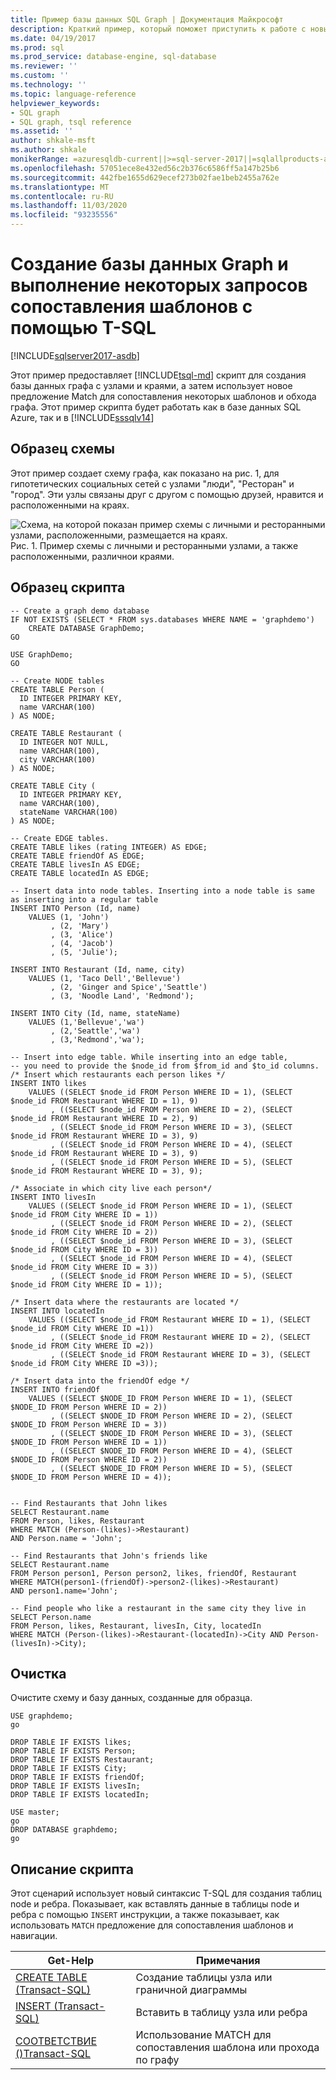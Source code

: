 ```yaml
---
title: Пример базы данных SQL Graph | Документация Майкрософт
description: Краткий пример, который поможет приступить к работе с новым синтаксисом, представленным в базе данных SQL Graph.
ms.date: 04/19/2017
ms.prod: sql
ms.prod_service: database-engine, sql-database
ms.reviewer: ''
ms.custom: ''
ms.technology: ''
ms.topic: language-reference
helpviewer_keywords:
- SQL graph
- SQL graph, tsql reference
ms.assetid: ''
author: shkale-msft
ms.author: shkale
monikerRange: =azuresqldb-current||>=sql-server-2017||=sqlallproducts-allversions||>=sql-server-linux-2017||=azuresqldb-mi-current
ms.openlocfilehash: 57051ece8e432ed56c2b376c6586ff5a147b25b6
ms.sourcegitcommit: 442fbe1655d629ecef273b02fae1beb2455a762e
ms.translationtype: MT
ms.contentlocale: ru-RU
ms.lasthandoff: 11/03/2020
ms.locfileid: "93235556"
---
```

# <a name="create-a-graph-database-and-run-some-pattern-matching-queries-using-t-sql"></a>Создание базы данных Graph и выполнение некоторых запросов сопоставления шаблонов с помощью T-SQL

[!INCLUDE[sqlserver2017-asdb](../../includes/applies-to-version/sqlserver2017-asdb.md)]

Этот пример предоставляет [!INCLUDE[tsql-md](../../includes/tsql-md.md)] скрипт для создания базы данных графа с узлами и краями, а затем использует новое предложение Match для сопоставления некоторых шаблонов и обхода графа. Этот пример скрипта будет работать как в базе данных SQL Azure, так и в [!INCLUDE[sssqlv14](../../includes/sssqlv14-md.md)]  

## <a name="sample-schema"></a>Образец схемы

Этот пример создает схему графа, как показано на рис. 1, для гипотетических социальных сетей с узлами "люди", "Ресторан" и "город". Эти узлы связаны друг с другом с помощью друзей, нравится и расположенными на краях.

![Схема, на которой показан пример схемы с личными и ресторанными узлами, расположенными, размещается на краях.](../../relational-databases/graphs/media/person-cities-restaurants-tables.png "Пример базы данных SQL Graph")  
Рис. 1. Пример схемы с личными и ресторанными узлами, а также расположенными, различнои краями.

## <a name="sample-script"></a>Образец скрипта

```
-- Create a graph demo database
IF NOT EXISTS (SELECT * FROM sys.databases WHERE NAME = 'graphdemo')
    CREATE DATABASE GraphDemo;
GO

USE GraphDemo;
GO

-- Create NODE tables
CREATE TABLE Person (
  ID INTEGER PRIMARY KEY,
  name VARCHAR(100)
) AS NODE;

CREATE TABLE Restaurant (
  ID INTEGER NOT NULL,
  name VARCHAR(100),
  city VARCHAR(100)
) AS NODE;

CREATE TABLE City (
  ID INTEGER PRIMARY KEY,
  name VARCHAR(100),
  stateName VARCHAR(100)
) AS NODE;

-- Create EDGE tables. 
CREATE TABLE likes (rating INTEGER) AS EDGE;
CREATE TABLE friendOf AS EDGE;
CREATE TABLE livesIn AS EDGE;
CREATE TABLE locatedIn AS EDGE;

-- Insert data into node tables. Inserting into a node table is same as inserting into a regular table
INSERT INTO Person (Id, name)
    VALUES (1, 'John')
         , (2, 'Mary')
         , (3, 'Alice')
         , (4, 'Jacob')
         , (5, 'Julie');

INSERT INTO Restaurant (Id, name, city)
    VALUES (1, 'Taco Dell','Bellevue')
         , (2, 'Ginger and Spice','Seattle')
         , (3, 'Noodle Land', 'Redmond');

INSERT INTO City (Id, name, stateName)
    VALUES (1,'Bellevue','wa')
         , (2,'Seattle','wa')
         , (3,'Redmond','wa');

-- Insert into edge table. While inserting into an edge table,
-- you need to provide the $node_id from $from_id and $to_id columns.
/* Insert which restaurants each person likes */
INSERT INTO likes 
    VALUES ((SELECT $node_id FROM Person WHERE ID = 1), (SELECT $node_id FROM Restaurant WHERE ID = 1), 9)
         , ((SELECT $node_id FROM Person WHERE ID = 2), (SELECT $node_id FROM Restaurant WHERE ID = 2), 9)
         , ((SELECT $node_id FROM Person WHERE ID = 3), (SELECT $node_id FROM Restaurant WHERE ID = 3), 9)
         , ((SELECT $node_id FROM Person WHERE ID = 4), (SELECT $node_id FROM Restaurant WHERE ID = 3), 9)
         , ((SELECT $node_id FROM Person WHERE ID = 5), (SELECT $node_id FROM Restaurant WHERE ID = 3), 9);

/* Associate in which city live each person*/
INSERT INTO livesIn 
    VALUES ((SELECT $node_id FROM Person WHERE ID = 1), (SELECT $node_id FROM City WHERE ID = 1))
         , ((SELECT $node_id FROM Person WHERE ID = 2), (SELECT $node_id FROM City WHERE ID = 2))
         , ((SELECT $node_id FROM Person WHERE ID = 3), (SELECT $node_id FROM City WHERE ID = 3))
         , ((SELECT $node_id FROM Person WHERE ID = 4), (SELECT $node_id FROM City WHERE ID = 3))
         , ((SELECT $node_id FROM Person WHERE ID = 5), (SELECT $node_id FROM City WHERE ID = 1));

/* Insert data where the restaurants are located */
INSERT INTO locatedIn 
    VALUES ((SELECT $node_id FROM Restaurant WHERE ID = 1), (SELECT $node_id FROM City WHERE ID =1))
         , ((SELECT $node_id FROM Restaurant WHERE ID = 2), (SELECT $node_id FROM City WHERE ID =2))
         , ((SELECT $node_id FROM Restaurant WHERE ID = 3), (SELECT $node_id FROM City WHERE ID =3));

/* Insert data into the friendOf edge */
INSERT INTO friendOf 
    VALUES ((SELECT $NODE_ID FROM Person WHERE ID = 1), (SELECT $NODE_ID FROM Person WHERE ID = 2))
         , ((SELECT $NODE_ID FROM Person WHERE ID = 2), (SELECT $NODE_ID FROM Person WHERE ID = 3))
         , ((SELECT $NODE_ID FROM Person WHERE ID = 3), (SELECT $NODE_ID FROM Person WHERE ID = 1))
         , ((SELECT $NODE_ID FROM Person WHERE ID = 4), (SELECT $NODE_ID FROM Person WHERE ID = 2))
         , ((SELECT $NODE_ID FROM Person WHERE ID = 5), (SELECT $NODE_ID FROM Person WHERE ID = 4));


-- Find Restaurants that John likes
SELECT Restaurant.name
FROM Person, likes, Restaurant
WHERE MATCH (Person-(likes)->Restaurant)
AND Person.name = 'John';

-- Find Restaurants that John's friends like
SELECT Restaurant.name 
FROM Person person1, Person person2, likes, friendOf, Restaurant
WHERE MATCH(person1-(friendOf)->person2-(likes)->Restaurant)
AND person1.name='John';

-- Find people who like a restaurant in the same city they live in
SELECT Person.name
FROM Person, likes, Restaurant, livesIn, City, locatedIn
WHERE MATCH (Person-(likes)->Restaurant-(locatedIn)->City AND Person-(livesIn)->City);
```

## <a name="clean-up"></a>Очистка  
Очистите схему и базу данных, созданные для образца.

```
USE graphdemo;
go

DROP TABLE IF EXISTS likes;
DROP TABLE IF EXISTS Person;
DROP TABLE IF EXISTS Restaurant;
DROP TABLE IF EXISTS City;
DROP TABLE IF EXISTS friendOf;
DROP TABLE IF EXISTS livesIn;
DROP TABLE IF EXISTS locatedIn;

USE master;
go
DROP DATABASE graphdemo;
go
```

## <a name="script-explanation"></a>Описание скрипта  
Этот сценарий использует новый синтаксис T-SQL для создания таблиц node и ребра. Показывает, как вставлять данные в таблицы node и ребра с помощью `INSERT` инструкции, а также показывает, как использовать `MATCH` предложение для сопоставления шаблонов и навигации.

|Get-Help    |Примечания
|---  |---  |
|[CREATE TABLE (Transact-SQL)](../../t-sql/statements/create-table-sql-graph.md)  |Создание таблицы узла или граничной диаграммы  |
|[INSERT (Transact-SQL)](../../t-sql/statements/insert-sql-graph.md)  |Вставить в таблицу узла или ребра  |
|[СООТВЕТСТВИЕ &#40;&#41;Transact-SQL ](../../t-sql/queries/match-sql-graph.md)  |Использование MATCH для сопоставления шаблона или прохода по графу  |

